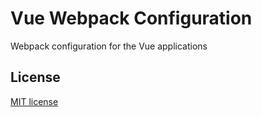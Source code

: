 # Vue Webpack Configuration

Webpack configuration for the Vue applications

## License

[MIT license](http://www.opensource.org/licenses/MIT)
